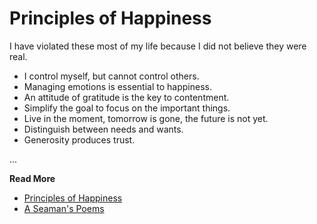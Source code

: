 # Principles of Happiness

I have violated these most of my life because I did not believe they were real.

* I control myself, but cannot control others.
* Managing emotions is essential to happiness.
* An attitude of gratitude is the key to contentment.
* Simplify the goal to focus on the important things.
* Live in the moment, tomorrow is gone, the future is not yet.
* Distinguish between needs and wants.
* Generosity produces trust.

...

**Read More**

* [Principles of Happiness](https://seamansguide.com/book/poem/Happiness.md)
* [A Seaman's Poems](https://seamansguide.com/book/poem)

